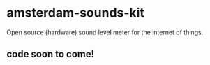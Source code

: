 # amsterdam-sounds-kit
Open source (hardware) sound level meter for the internet of things.

## code soon to come!


